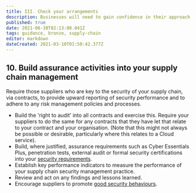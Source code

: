 ```yaml
---
title: III. Check your arrangements
description: Businesses will need to gain confidence in their approach to establishing control over their supply chain.
published: true
date: 2021-06-30T02:13:08.041Z
tags: guidance, bronze, supply-chain
editor: markdown
dateCreated: 2021-03-10T01:50:42.377Z
---
```


## 10\. Build assurance activities into your supply chain management

Require those suppliers who are key to the security of your supply chain, via contracts, to provide upward reporting of security performance and to adhere to any risk management policies and processes.

-   Build the 'right to audit' into all contracts and exercise this. Require your suppliers to do the same for any contracts that they have let that relate to your contract and your organisation. (Note that this might not always be possible or desirable, particularly where this relates to a Cloud service).
-   Build, where justified, assurance requirements such as Cyber Essentials Plus, penetration tests, external audit or formal security certifications into your [security requirements](https://www.ncsc.gov.uk/collection/supply-chain-security?curPage=/collection/supply-chain-security/principles-supply-chain-security/ii-establish-control).
-   Establish key performance indicators to measure the performance of your supply chain security management practice.
-   Review and act on any findings and lessons learned.
-   Encourage suppliers to promote [good security behaviours](https://www.cpni.gov.uk/embedding-security-behaviour-change).